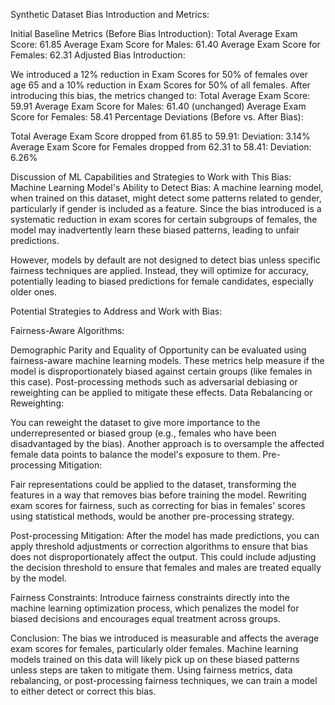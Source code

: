 Synthetic Dataset Bias Introduction and Metrics:

Initial Baseline Metrics (Before Bias Introduction):
Total Average Exam Score: 61.85
Average Exam Score for Males: 61.40
Average Exam Score for Females: 62.31
Adjusted Bias Introduction:

We introduced a 12% reduction in Exam Scores for 50% of females over age 65 and a 10% reduction in Exam Scores for 50% of all females.
After introducing this bias, the metrics changed to:
Total Average Exam Score: 59.91
Average Exam Score for Males: 61.40 (unchanged)
Average Exam Score for Females: 58.41
Percentage Deviations (Before vs. After Bias):

Total Average Exam Score dropped from 61.85 to 59.91:
Deviation: 
3.14%
Average Exam Score for Females dropped from 62.31 to 58.41:
Deviation: 
6.26%

Discussion of ML Capabilities and Strategies to Work with This Bias:
Machine Learning Model's Ability to Detect Bias:
A machine learning model, when trained on this dataset, might detect some patterns related to gender, particularly if gender is included as a feature. Since the bias introduced is a systematic reduction in exam scores for certain subgroups of females, the model may inadvertently learn these biased patterns, leading to unfair predictions.

However, models by default are not designed to detect bias unless specific fairness techniques are applied. Instead, they will optimize for accuracy, potentially leading to biased predictions for female candidates, especially older ones.

Potential Strategies to Address and Work with Bias:

Fairness-Aware Algorithms:

Demographic Parity and Equality of Opportunity can be evaluated using fairness-aware machine learning models.
These metrics help measure if the model is disproportionately biased against certain groups (like females in this case).
Post-processing methods such as adversarial debiasing or reweighting can be applied to mitigate these effects.
Data Rebalancing or Reweighting:

You can reweight the dataset to give more importance to the underrepresented or biased group (e.g., females who have been disadvantaged by the bias).
Another approach is to oversample the affected female data points to balance the model's exposure to them.
Pre-processing Mitigation:

Fair representations could be applied to the dataset, transforming the features in a way that removes bias before training the model.
Rewriting exam scores for fairness, such as correcting for bias in females' scores using statistical methods, would be another pre-processing strategy.

Post-processing Mitigation:
After the model has made predictions, you can apply threshold adjustments or correction algorithms to ensure that bias does not disproportionately affect the output.
This could include adjusting the decision threshold to ensure that females and males are treated equally by the model.

Fairness Constraints:
Introduce fairness constraints directly into the machine learning optimization process, which penalizes the model for biased decisions and encourages equal treatment across groups.

Conclusion:
The bias we introduced is measurable and affects the average exam scores for females, particularly older females. Machine learning models trained on this data will likely pick up on these biased patterns unless steps are taken to mitigate them. Using fairness metrics, data rebalancing, or post-processing fairness techniques, we can train a model to either detect or correct this bias.
